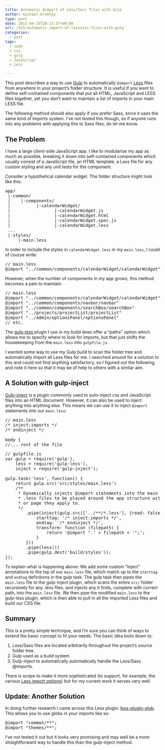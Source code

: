 ```yaml
---
title: Automatic @import of Less/Sass files with Gulp
author: michael-bromley
type: post
date: 2015-04-15T20:13:57+00:00
url: /425/automatic-import-of-lesssass-files-with-gulp
categories:
  - post
tags:
  - code
  - css
  - gulp
  - JavaScript
  - Less

---
```

This post describes a way to use <a href="http://gulpjs.com/" target="_blank">Gulp</a> to automatically `@import` <a href="http://lesscss.org/" target="_blank">Less</a> files from anywhere in your project&#8217;s folder structure. It is useful if you want to define self-contained components that put all HTML, JavaScript and LESS files together, yet you don&#8217;t want to maintain a list of imports in your main LESS file.

The following method should also apply if you prefer Sass, since it uses the same kind of imports system. I&#8217;ve not tested this though, so if anyone runs into any problems with applying this to Sass files, do let me know.

## The Problem

I have a large client-side JavaScript app. I like to modularise my app as much as possible, breaking it down into self-contained components which usually consist of a JavaScript file, an HTML template, a Less file for any custom styling and any unit tests for the component.

Consider a hypothetical calendar widget. The folder structure might look like this:

<pre>app/
 |-common/
 |    |-components/
 |          |-calendarWidget/
 |                 |-calendarWidget.js
 |                 |-calendarWidget.html
 |                 |-calendarWidget.spec.js
 |                 |-calendarWidget.less
 ...
 |-styles/
     |-main.less
</pre>

In order to include the styles in `calendarWidget.less` in my `main.less`, I could of course write:

<pre>// main.less
@import "../common/components/calendarWidget/calendarWidget"
</pre>

However, when the number of components in my app grows, this method becomes a pain to maintain:

<pre>// main.less
@import "../common/components/calendarWidget/calendarWidget"
@import "../common/components/navbar/navbar"
@import "../common/components/searchBox/searchBox"
@import "../projects/projectList/projectList"
@import "../admin/optionsPanel/optionsPanel"
// etc.
</pre>

The <a href="https://github.com/plus3network/gulp-less" target="_blank">gulp-less</a> plugin I use in my build does offer a &#8220;paths&#8221; option which allows me to specify where to look for imports, but that just shifts the housekeeping from the `main.less` into `gulpfile.js`.

I wanted some way to use my Gulp build to scan the folder tree and automatically import all Less files for me. I searched around for a solution to this and could not find anything satisfactory, so I figured out the following, and note it here so that it may be of help to others with a similar aim.

## A Solution with gulp-inject

<a href="https://github.com/klei/gulp-inject" target="_blank">Gulp-inject</a> is a plugin commonly used to auto-inject css and JavaScript files into an HTML document. However, it can also be used to inject anything into anything else. This means we can use it to inject `@import` statements into our `main.less`:

<pre>// main.less
/* inject:imports */
/* endinject */

body {
//... rest of the file
</pre>

<pre>// gulpfile.js
var gulp = require('gulp'),
    less = require('gulp-less'),
    inject = require('gulp-inject');

gulp.task('less', function() {
    return gulp.src('src/styles/main.less')
    /**
     * Dynamically injects @import statements into the main app.less file, allowing
     * .less files to be placed around the app structure with the component
     * or page they apply to.
     */
        .pipe(inject(gulp.src(['../**/*.less'], {read: false, cwd: 'src/styles/'}), {
            starttag: '/* inject:imports */',
            endtag: '/* endinject */',
            transform: function (filepath) {
                return '@import ".' + filepath + '";';
            }
        }))
        .pipe(less())
        .pipe(gulp.dest('build/styles'));
});
</pre>

To explain what is happening above: We add some custom &#8220;inject&#8221; annotations to the top of our `main.less` file, which match up to the `starttag` and `endtag` definitions in the gulp task. The gulp task then pipes the `main.less` file to the gulp-inject plugin, which scans the entire `src/` folder recursively for any .less files, and injects any it finds, complete with correct path, into the `main.less` file. We then pipe the modified `main.less` to the gulp-less plugin, which is then able to pull in all the imported Less files and build our CSS file.

## Summary

This is a pretty simple technique, and I&#8217;m sure you can think of ways to extend the basic concept to fit your needs. The basic idea boils down to:

  1. Less/Sass files are located arbitrarily throughout the project&#8217;s source folder tree.
  2. Gulp used as a build system
  3. Gulp-inject to automatically automatically handle the Less/Sass @imports.

There is scope to make it more sophisticated (to support, for example, the various <a href="http://lesscss.org/features/#import-options" target="_blank">Less import options</a>) but for my current work it serves very well.

## Update: Another Solution

In doing further research I came across this Less plugin: <a href="https://github.com/just-boris/less-plugin-glob" target="_blank">less-plugin-glob</a>. This allows you to use globs in your imports like so:

<pre>@import "common/**";
@import "themes/**";
</pre>

I&#8217;ve not tested it out but it looks very promising and may well be a more straightforward way to handle this than the gulp-inject method.